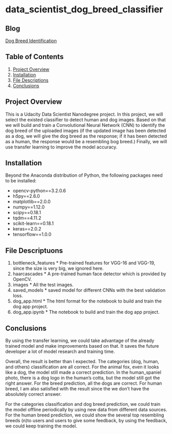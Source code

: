 # data_scientist_dog_breed_classifier

## Blog 
[Dog Breed Identification](https://moonlight43.home.blog/dog-breed-identification/)

## Table of Contents

  1. [Project Overview](##Project-Overview)
  2. [Installation](##Installation)
  3. [File Descriptions](##File-Descriptuons)
  4. [Conclusions](##Conclusions)

## Project Overview
This is a Udacity Data Scientist Nanodegree project. In this project, we will select the existed classifier to detect human and dog images. Based on that we will build and train a Convolutional Neural Network (CNN) to identify the dog breed of the uploaded images (if the updated image has been detected as a dog, we will give the dog breed as the response; if it has been detected as a human, the response would be a resembling bog breed.) Finally, we will use transfer learning to improve the model accuracy.

## Installation

Beyond the Anaconda distribution of Python, the following packages need to be installed:

  * opencv-python==3.2.0.6
  * h5py==2.6.0
  * matplotlib==2.0.0
  * numpy==1.12.0
  * scipy==0.18.1
  * tqdm==4.11.2
  * scikit-learn==0.18.1
  * keras==2.0.2
  * tensorflow==1.0.0

## File Descriptuons
  1. bottleneck_features
    * Pre-trained features for VGG-16 and VGG-19, since the size is very big, we ignored here.
  2. haarcascades
    * A pre-trained human face detector which is provided by OpenCV.
  3. images
    * All the test images.
  4. saved_models
    * saved model for different CNNs with the best validation loss.
  5. dog_app.html
    * The html format for the notebook to build and train the dog app project.
  6. dog_app.ipynb
    * The notebook to build and train the dog app project.

## Conclusions
By using the transfer learning, we could take advantage of the already trained model and make improvements based on that. It saves the future developer a lot of model research and training time.

Overall, the result is better than I expected. The categories (dog, human, and others) classification are all correct. For the animal fox, even it looks like a dog, the model still made a correct prediction. In the human_spaniel photo, there is a dog logo in the human’s cotta, but the model still got the right answer. For the breed prediction, all the dogs are correct. For human breed, I am also satisfied with the result since the we don’t have the absolutely correct answer.

For the categories classification and dog breed prediction, we could train the model offline periodically by using new data from different data sources. For the human breed prediction, we could show the several top resembling breeds (n)to users and users to give some feedback, by using the feedback, we could keep training the model.
